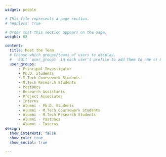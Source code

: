 ```yaml
---
widget: people

# This file represents a page section.
# headless: true

# Order that this section appears on the page.
weight: 68

content:
  title: Meet the Team
  # Choose which groups/teams of users to display.
  #   Edit `user_groups` in each user's profile to add them to one or more of these groups.
  user_groups:
      - Principal Investigator
      - Ph.D. Students
      - M.Tech Coursework Students
      - M.Tech Research Students
      - PostDocs
      - Research Assistants
      - Project Associates
      - Interns
      - Alumni - Ph.D. Students
      - Alumni - M.Tech Coursework Students
      - Alumni - M.Tech Research Students
      - Alumni - PostDocs
      - Alumni - Interns
design:
  show_interests: false
  show_role: true
  show_social: true

---
```

